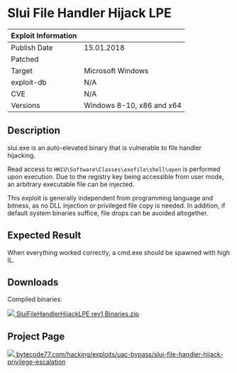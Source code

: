 # Slui File Handler Hijack LPE

| Exploit Information |                                   |
|:------------------- |:--------------------------------- |
| Publish Date        | 15.01.2018                        |
| Patched             |                                   |
| Target              | Microsoft Windows                 |
| exploit-db          | N/A                               |
| CVE                 | N/A                               |
| Versions            | Windows 8-10, x86 and x64         |

## Description

slui.exe is an auto-elevated binary that is vulnerable to file handler
hijacking.

Read access to `HKCU\Software\Classes\exefile\shell\open` is performed upon
execution. Due to the registry key being accessible from user mode, an arbitrary
executable file can be injected.

This exploit is generally independent from programming language and bitness, as
no DLL injection or privileged file copy is needed. In addition, if default
system binaries suffice, file drops can be avoided altogether.

## Expected Result

When everything worked correctly, a cmd.exe should be spawned with high IL.

## Downloads

Compiled binaries:

[![](https://bytecode77.com/images/shared/fileicons/zip.png) SluiFileHandlerHijackLPE rev1 Binaries.zip](https://bytecode77.com/downloads/hacking/exploits/uac-bypass/SluiFileHandlerHijackLPE%20rev1%20Binaries.zip)

## Project Page

[![](https://bytecode77.com/images/shared/favicon16.png) bytecode77.com/hacking/exploits/uac-bypass/slui-file-handler-hijack-privilege-escalation](https://bytecode77.com/hacking/exploits/uac-bypass/slui-file-handler-hijack-privilege-escalation)